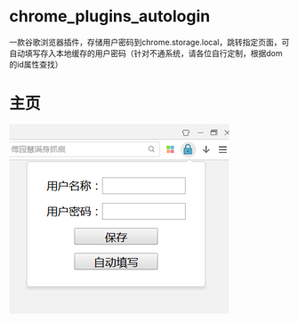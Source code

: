 # chrome_plugins_autologin
一款谷歌浏览器插件，存储用户密码到chrome.storage.local，跳转指定页面，可自动填写存入本地缓存的用户密码（针对不通系统，请各位自行定制，根据dom的id属性查找）

# 主页
<img src="https://github.com/xvshu/chrome_plugins_autologin/blob/master/doc/mian.png"></img>


